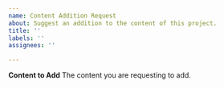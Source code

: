 ```yaml
---
name: Content Addition Request
about: Suggest an addition to the content of this project.
title: ''
labels: ''
assignees: ''

---
```


**Content to Add**
The content you are requesting to add.
